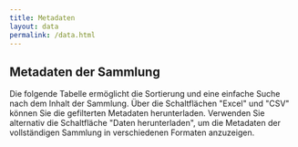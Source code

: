 ```yaml
---
title: Metadaten
layout: data
permalink: /data.html
---
```


## Metadaten der Sammlung

Die folgende Tabelle ermöglicht die Sortierung und eine einfache Suche nach dem Inhalt der Sammlung.
Über die Schaltflächen "Excel" und "CSV" können Sie die gefilterten Metadaten herunterladen.
Verwenden Sie alternativ die Schaltfläche "Daten herunterladen", um die Metadaten der vollständigen Sammlung in verschiedenen Formaten anzuzeigen.
